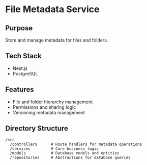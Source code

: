 
# File Metadata Service

## Purpose
Store and manage metadata for files and folders.

## Tech Stack
- Nest.js
- PostgreSQL

## Features
- File and folder hierarchy management
- Permissions and sharing logic
- Versioning metadata management

## Directory Structure
```plaintext
/src
  /controllers      # Route handlers for metadata operations
  /services         # Core business logic
  /models           # Database models and entities
  /repositories     # Abstractions for database queries
